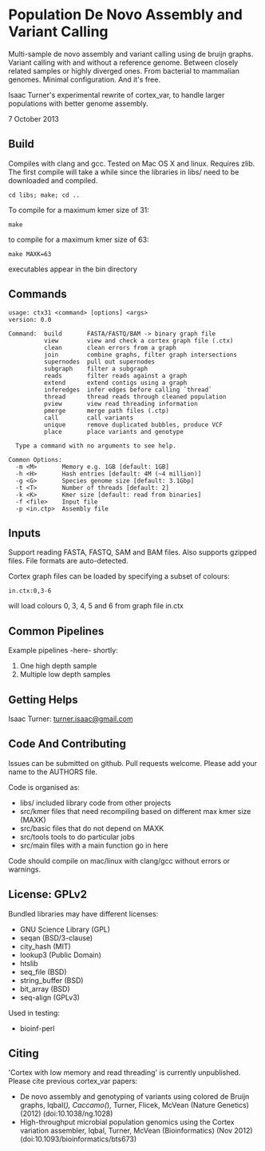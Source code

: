 Population De Novo Assembly and Variant Calling
===============================================

Multi-sample de novo assembly and variant calling using de bruijn graphs.
Variant calling with and without a reference genome. Between closely related
samples or highly diverged ones. From bacterial to mammalian genomes. Minimal
configuration. And it's free.

Isaac Turner's experimental rewrite of cortex_var, to handle larger populations
with better genome assembly.

7 October 2013

Build
-----

Compiles with clang and gcc. Tested on Mac OS X and linux. Requires zlib.
The first compile will take a while since the libraries in libs/ need to be
downloaded and compiled.

    cd libs; make; cd ..

To compile for a maximum kmer size of 31:

    make

to compile for a maximum kmer size of 63:

    make MAXK=63

executables appear in the bin directory

Commands
--------

    usage: ctx31 <command> [options] <args>
    version: 0.0

    Command:  build       FASTA/FASTQ/BAM -> binary graph file
              view        view and check a cortex graph file (.ctx)
              clean       clean errors from a graph
              join        combine graphs, filter graph intersections
              supernodes  pull out supernodes
              subgraph    filter a subgraph
              reads       filter reads against a graph
              extend      extend contigs using a graph
              inferedges  infer edges before calling `thread`
              thread      thread reads through cleaned population
              pview       view read threading information
              pmerge      merge path files (.ctp)
              call        call variants
              unique      remove duplicated bubbles, produce VCF
              place       place variants and genotype

      Type a command with no arguments to see help.

    Common Options:
      -m <M>       Memory e.g. 1GB [default: 1GB]
      -h <H>       Hash entries [default: 4M (~4 million)]
      -g <G>       Species genome size [default: 3.1Gbp]
      -t <T>       Number of threads [default: 2]
      -k <K>       Kmer size [default: read from binaries]
      -f <file>    Input file
      -p <in.ctp>  Assembly file


Inputs
------

Support reading FASTA, FASTQ, SAM and BAM files. Also supports gzipped files.
File formats are auto-detected.

Cortex graph files can be loaded by specifying a subset of colours:

    in.ctx:0,3-6

will load colours 0, 3, 4, 5 and 6 from graph file in.ctx

Common Pipelines
----------------

Example pipelines -here- shortly:
1. One high depth sample
2. Multiple low depth samples

Getting Helps
-------------

Isaac Turner: turner.isaac@gmail.com

Code And Contributing
------------

Issues can be submitted on github. Pull requests welcome. Please add your name
to the AUTHORS file.

Code is organised as:
* libs/       included library code from other projects
* src/kmer    files that need recompiling based on different max kmer size (MAXK)
* src/basic   files that do not depend on MAXK
* src/tools   tools to do particular jobs
* src/main    files with a main function go in here

Code should compile on mac/linux with clang/gcc without errors or warnings.

License: GPLv2
--------------

Bundled libraries may have different licenses:
* GNU Science Library (GPL)
* seqan (BSD/3-clause)
* city_hash (MIT)
* lookup3 (Public Domain)
* htslib
* seq_file (BSD)
* string_buffer (BSD)
* bit_array (BSD)
* seq-align (GPLv3)

Used in testing:
* bioinf-perl

Citing
------

'Cortex with low memory and read threading' is currently unpublished.  Please
cite previous cortex_var papers:

* De novo assembly and genotyping of variants using colored de Bruijn graphs,
Iqbal(*), Caccamo(*), Turner, Flicek, McVean (Nature Genetics) (2012)
(doi:10.1038/ng.1028)
* High-throughput microbial population genomics using the Cortex variation assembler,
Iqbal, Turner, McVean (Bioinformatics) (Nov 2012)
(doi:10.1093/bioinformatics/bts673)
